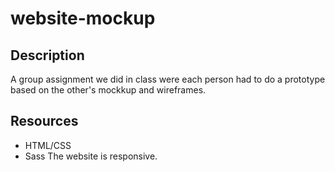 # website-mockup

## Description
A group assignment we did in class were each person had to do a prototype based on the other's mockkup and wireframes.

## Resources
 - HTML/CSS
 - Sass
 The website is responsive. 
